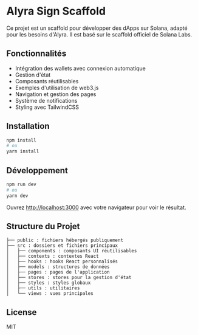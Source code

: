 # Alyra Sign Scaffold

Ce projet est un scaffold pour développer des dApps sur Solana, adapté pour les besoins d'Alyra. Il est basé sur le scaffold officiel de Solana Labs.

## Fonctionnalités

- Intégration des wallets avec connexion automatique
- Gestion d'état
- Composants réutilisables
- Exemples d'utilisation de web3.js
- Navigation et gestion des pages
- Système de notifications
- Styling avec TailwindCSS

## Installation

```bash
npm install
# ou
yarn install
```

## Développement

```bash
npm run dev
# ou
yarn dev
```

Ouvrez [http://localhost:3000](http://localhost:3000) avec votre navigateur pour voir le résultat.

## Structure du Projet

```
├── public : fichiers hébergés publiquement
├── src : dossiers et fichiers principaux
│   ├── components : composants UI réutilisables
│   ├── contexts : contextes React
│   ├── hooks : hooks React personnalisés
│   ├── models : structures de données
│   ├── pages : pages de l'application
│   ├── stores : stores pour la gestion d'état
│   ├── styles : styles globaux
│   ├── utils : utilitaires
│   └── views : vues principales
```

## License

MIT
